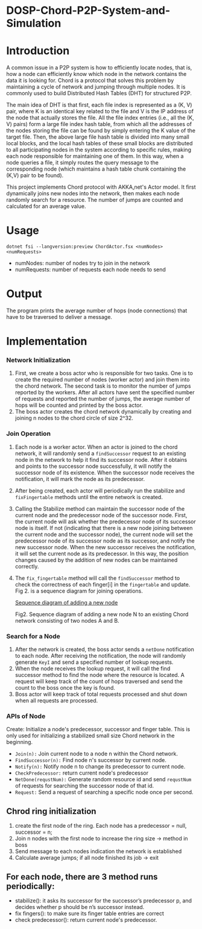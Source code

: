 # DOSP-Chord-P2P-System-and-Simulation
# Introduction

A common issue in a P2P system is how to efficiently locate nodes, that is, how a node can efficiently know which node in the network contains the data it is looking for. Chord is a protocol that solves this problem by maintaining a cycle of network and jumping through multiple nodes. It is commonly used to build Distributed Hash Tables (DHT) for structured P2P.

The main idea of DHT is that first, each file index is represented as a (K, V) pair, where K is an identical key related to the file and V is the IP address of the node that actually stores the file. All the file index entries (i.e., all the (K, V) pairs) form a large file index hash table, from which all the addresses of the nodes storing the file can be found by simply entering the K value of the target file. Then, the above large file hash table is divided into many small local blocks, and the local hash tables of these small blocks are distributed to all participating nodes in the system according to specific rules, making each node responsible for maintaining one of them. In this way, when a node queries a file, it simply routes the query message to the corresponding node (which maintains a hash table chunk containing the (K,V) pair to be found).

This project implements Chord protocol with AKKA[.](http://akka.net/)net's Actor model. It first dynamically joins new nodes into the network, then makes each node randomly search for a resource. The number of jumps are counted and calculated for an average value.

# Usage

```
dotnet fsi --langversion:preview ChordActor.fsx <numNodes> <numRequests>
```

- numNodes: number of nodes try to join in the network
- numRequests: number of requests each node needs to send

# **Output**

The program prints the average number of hops (node connections) that have to be traversed to deliver a message.

# Implementation

### Network Initialization

1. First, we create a boss actor who is responsible for two tasks. One is to create the required number of nodes (worker actor) and join them into the chord network. The second task is to monitor the number of jumps reported by the workers. After all actors have sent the specified number of requests and reported the number of jumps, the average number of hops will be counted and printed by the boss actor.
2. The boss actor creates the chord network dynamically by creating and joining n nodes to the chord circle of size 2^32.

### Join Operation

1. Each node is a worker actor. When an actor is joined to the chord network, it will randomly send a `findSuccessor` request to an existing node in the network to help it find its successor node. After it obtains and points to the successor node successfully, it will notify the successor node of its existence. When the successor node receives the notification, it will mark the node as its predecessor.
2. After being created, each actor will periodically run the stabilize and `fixFingertable` methods until the entire network is created.
3. Calling the Stabilize method can maintain the successor node of the current node and the predecessor node of the successor node. First, the current node will ask whether the predecessor node of its successor node is itself. If not (indicating that there is a new node joining between the current node and the successor node), the current node will set the predecessor node of its successor node as its successor, and notify the new successor node. When the new successor receives the notification, it will set the current node as its predecessor. In this way, the position changes caused by the addition of new nodes can be maintained correctly.
4. The `fix_fingertable` method will call the `findSuccessor` method to check the correctness of each finger[i] in the `fingertable` and update. Fig 2. is a sequence diagram for joining operations.
    
    [Sequence diagram of adding a new node](https://lh5.googleusercontent.com/D1-4u7w4qPgxXD4FMtpJEyiYmpbOE43zBZyiuqRgSvPfys0s9ytq24qKOrjmUSKJiX--kkdKYgCrQHuN1rj0SZcp4OeKfz64FvWf4JWQEsWCGYOG3lAtHi8-MU7DRQjNM6ajWcAS)
    
    Fig2. Sequence diagram of adding a new node N to an existing Chord network consisting of two nodes A and B.
    
### Search for a Node

1. After the network is created, the boss actor sends a `netDone` notification to each node. After receiving the notification, the node will randomly generate `KeyI` and send a specified number of lookup requests.
2. When the node receives the lookup request, it will call the find successor method to find the node where the resource is located. A request will keep track of the count of hops traversed and send the count to the boss once the key is found.
3. Boss actor will keep track of total requests processed and shut down when all requests are processed.

### APIs of Node

Create: Initialize a node's predecessor, successor and finger table. This is only used for initializing a stabilized small size Chord network in the beginning. 

- `Join(n):` Join current node to a node n within the Chord network.
- `FindSuccessor(n):` Find node n's successor by current node.
- `Notify(n):` Notify node n to change its predecessor to current node.
- `CheckPredecessor:` return current node's predecessor
- `NetDone(requstNum):` Generate random resource id and send `requstNum` of requests for searching the successor node of that id.
- `Request:` Send a  request of searching a specific node once per second.

## Chrod ring initialization
1. create the first node of the ring. Each node has a predecessor = null, successor = n;
2. Join n nodes with the first node to increase the ring size -> method in boss
3. Send message to each nodes indication the network is established
4. Calculate average jumps; if all node finished its job -> exit


## For each node, there are 3 method runs periodically:
* stabilize(): it asks its successor for the successor’s predecessor p, and decides whether p should be n’s successor instead.
* fix fingers(): to make sure its finger table entries are correct
* check predecessor(): return current node's predecessor.

